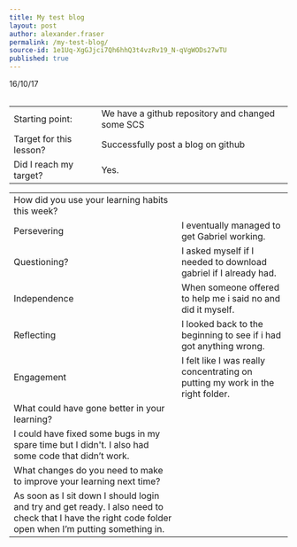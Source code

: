 ```yaml
---
title: My test blog
layout: post
author: alexander.fraser
permalink: /my-test-blog/
source-id: 1e1Uq-XgGJjci7Qh6hhQ3t4vzRv19_N-qVgWODs27wTU
published: true
---
```

<table>16/10/17
  </table>


<table>
  <tr>
    <td>Starting point:</td>
    <td>We have a github repository and changed some SCS</td>
  </tr>
  <tr>
    <td>Target for this lesson?</td>
    <td>Successfully post a blog on github</td>
  </tr>
  <tr>
    <td>Did I reach my target? </td>
    <td>Yes.</td>
  </tr>
</table>


<table>
  <tr>
    <td>How did you use your learning habits this week?</td>
    <td></td>
  </tr>
  <tr>
    <td>Persevering</td>
    <td>I eventually managed to get Gabriel working.</td>
  </tr>
  <tr>
    <td>Questioning?</td>
    <td>I asked myself if I needed to download gabriel if I already had.</td>
  </tr>
  <tr>
    <td>Independence</td>
    <td>When someone offered to help me i said no and did it myself. </td>
  </tr>
  <tr>
    <td>Reflecting</td>
    <td>I looked back to the beginning to see if i had got anything wrong.</td>
  </tr>
  <tr>
    <td>Engagement</td>
    <td>I felt like I was really concentrating on putting my work in the right folder.</td>
  </tr>
  <tr>
    <td>What could have gone better in your learning?</td>
    <td></td>
  </tr>
  <tr>
    <td>I could have fixed some bugs in my spare time but I didn't.
I also had some code that didn’t work.

  </td>
    <td></td>
  </tr>
  <tr>
    <td>What changes do you need to make to improve your learning next time?</td>
    <td></td>
  </tr>
  <tr>
    <td>As soon as I sit down I should login and try and get ready.
I also need to check that I have the right code folder open when I’m putting something in.</td>
    <td></td>
  </tr>
</table>


